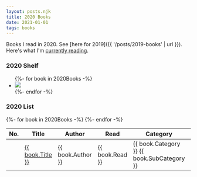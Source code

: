 ```yaml
---
layout: posts.njk
title: 2020 Books
date: 2021-01-01
tags: books
---
```

Books I read in 2020. See [here for 2019]({{ '/posts/2019-books' | url }}). Here's what I'm [currently reading](/reading).
<h3 id="book-shelf">2020 Shelf</h2>

<ul class="book-shelf-container">
  {%- for book in 2020Books -%}
    <li><a href="{{ book.GoodreadsURL }}">
      <img class="book" src="{{ book.CoverURL }}">
    </a></li>
  {%- endfor -%}
</ul>

<h3 id="book-shelf">2020 List</h2>

<div class="book-list-container">
  <table>
    <thead>
      <tr>
        <th>No.</th><th>Title</th><th>Author</th><th>Read</th><th>Category</th><th>Pages</th>
      </tr>
    </thead>
    <tbody>
      {%- for book in 2020Books -%}
      <tr>
        <td class="table-row-number"></td><td><a href="{{ book.GoodreadsURL }}">{{ book.Title }}</a></td><td>{{ book.Author }}</td><td>{{ book.Read }}</td><td>{{ book.Category }} <span class="meta-text">{{ book.SubCategory }}</span></td><td class="center">{{ book.Pages }}</td>
      </tr>
      {%- endfor -%}
    </tbody>
  </table>
</div>

